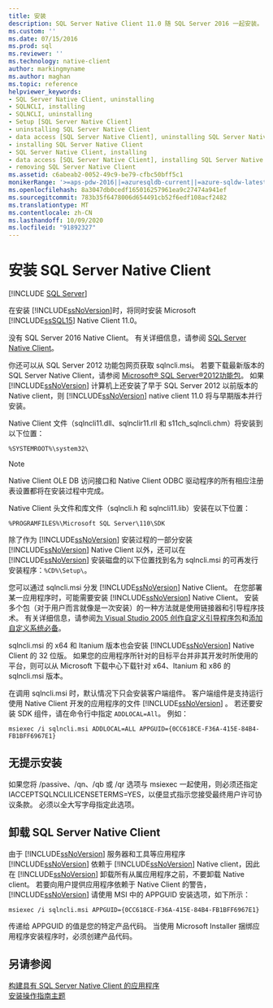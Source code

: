 ```yaml
---
title: 安装
description: SQL Server Native Client 11.0 随 SQL Server 2016 一起安装。 了解组件的安装位置。 还有一个可再发行的安装程序。
ms.custom: ''
ms.date: 07/15/2016
ms.prod: sql
ms.reviewer: ''
ms.technology: native-client
author: markingmyname
ms.author: maghan
ms.topic: reference
helpviewer_keywords:
- SQL Server Native Client, uninstalling
- SQLNCLI, installing
- SQLNCLI, uninstalling
- Setup [SQL Server Native Client]
- uninstalling SQL Server Native Client
- data access [SQL Server Native Client], uninstalling SQL Server Native Client
- installing SQL Server Native Client
- SQL Server Native Client, installing
- data access [SQL Server Native Client], installing SQL Server Native Client
- removing SQL Server Native Client
ms.assetid: c6abeab2-0052-49c9-be79-cfbc50bff5c1
monikerRange: '>=aps-pdw-2016||=azuresqldb-current||=azure-sqldw-latest||>=sql-server-2016||=sqlallproducts-allversions||>=sql-server-linux-2017||=azuresqldb-mi-current'
ms.openlocfilehash: 8a3047db0cedf165016257961ea9c27474a941ef
ms.sourcegitcommit: 783b35f6478006d654491cb52f6edf108acf2482
ms.translationtype: MT
ms.contentlocale: zh-CN
ms.lasthandoff: 10/09/2020
ms.locfileid: "91892327"
---
```

# <a name="installing-sql-server-native-client"></a>安装 SQL Server Native Client
[!INCLUDE [SQL Server](../../../includes/applies-to-version/sql-asdb-asdbmi-asa-pdw.md)]


  在安装 [!INCLUDE[ssNoVersion](../../../includes/ssnoversion-md.md)]时，将同时安装 Microsoft [!INCLUDE[ssSQL15](../../../includes/sssql15-md.md)] Native Client 11.0。 
 
 没有 SQL Server 2016 Native Client。 有关详细信息，请参阅 [SQL Server Native Client](../../../relational-databases/native-client/sql-server-native-client.md)。 
 
你还可以从 SQL Server 2012 功能包网页获取 sqlncli.msi。 若要下载最新版本的 SQL Server Native Client，请参阅 [Microsoft® SQL Server®2012功能包](https://www.microsoft.com/download/confirmation.aspx?id=29065)。 如果 [!INCLUDE[ssNoVersion](../../../includes/ssnoversion-md.md)] 计算机上还安装了早于 SQL Server 2012 以前版本的 Native client，则 [!INCLUDE[ssNoVersion](../../../includes/ssnoversion-md.md)] native client 11.0 将与早期版本并行安装。  
  
  Native Client 文件（sqlncli11.dll、sqlnclir11.rll 和 s11ch_sqlncli.chm）将安装到以下位置：  
  
 `%SYSTEMROOT%\system32\`  
  
> [!NOTE]  
>   Native Client OLE DB 访问接口和  Native Client ODBC 驱动程序的所有相应注册表设置都将在安装过程中完成。  
  
  Native Client 头文件和库文件（sqlncli.h 和 sqlncli11.lib）安装在以下位置：  
  
 `%PROGRAMFILES%\Microsoft SQL Server\110\SDK`  
  
 除了作为 [!INCLUDE[ssNoVersion](../../../includes/ssnoversion-md.md)] 安装过程的一部分安装 [!INCLUDE[ssNoVersion](../../../includes/ssnoversion-md.md)] Native Client 以外，还可以在 [!INCLUDE[ssNoVersion](../../../includes/ssnoversion-md.md)] 安装磁盘的以下位置找到名为 sqlncli.msi 的可再发行安装程序：`%CD%\Setup\`。  
  
 您可以通过 sqlncli.msi 分发 [!INCLUDE[ssNoVersion](../../../includes/ssnoversion-md.md)] Native Client。 在您部署某一应用程序时，可能需要安装 [!INCLUDE[ssNoVersion](../../../includes/ssnoversion-md.md)] Native Client。 安装多个包（对于用户而言就像是一次安装）的一种方法就是使用链接器和引导程序技术。 有关详细信息，请参阅[为 Visual Studio 2005 创作自定义引导程序包](/previous-versions/aa730839(v=vs.80))和[添加自定义系统必备](/visualstudio/deployment/creating-bootstrapper-packages)。  
  
 sqlncli.msi 的 x64 和 Itanium 版本也会安装 [!INCLUDE[ssNoVersion](../../../includes/ssnoversion-md.md)] Native Client 的 32 位版。 如果您的应用程序所针对的目标平台并非其开发时所使用的平台，则可以从 Microsoft 下载中心下载针对 x64、Itanium 和 x86 的 sqlncli.msi 版本。  
  
 在调用 sqlncli.msi 时，默认情况下只会安装客户端组件。 客户端组件是支持运行使用 Native Client 开发的应用程序的文件 [!INCLUDE[ssNoVersion](../../../includes/ssnoversion-md.md)] 。 若还要安装 SDK 组件，请在命令行中指定 `ADDLOCAL=All`。 例如：  
  
 `msiexec /i sqlncli.msi ADDLOCAL=ALL APPGUID={0CC618CE-F36A-415E-84B4-FB1BFF6967E1}`  
  
## <a name="silent-install"></a>无提示安装  
 如果您将 /passive、/qn、/qb 或 /qr 选项与 msiexec 一起使用，则必须还指定 IACCEPTSQLNCLILICENSETERMS=YES，以便显式指示您接受最终用户许可协议条款。 必须以全大写字母指定此选项。  
  
## <a name="uninstalling-sql-server-native-client"></a>卸载 SQL Server Native Client  
 由于 [!INCLUDE[ssNoVersion](../../../includes/ssnoversion-md.md)] 服务器和工具等应用程序 [!INCLUDE[ssNoVersion](../../../includes/ssnoversion-md.md)] 依赖于 [!INCLUDE[ssNoVersion](../../../includes/ssnoversion-md.md)] Native client，因此在 [!INCLUDE[ssNoVersion](../../../includes/ssnoversion-md.md)] 卸载所有从属应用程序之前，不要卸载 Native client。 若要向用户提供应用程序依赖于 Native Client 的警告， [!INCLUDE[ssNoVersion](../../../includes/ssnoversion-md.md)] 请使用 MSI 中的 APPGUID 安装选项，如下所示：  
  
 `msiexec /i sqlncli.msi APPGUID={0CC618CE-F36A-415E-84B4-FB1BFF6967E1}`  
  
 传递给 APPGUID 的值是您的特定产品代码。 当使用 Microsoft Installer 捆绑应用程序安装程序时，必须创建产品代码。  
  
## <a name="see-also"></a>另请参阅  
 [构建具有 SQL Server Native Client 的应用程序](../../../relational-databases/native-client/applications/installing-sql-server-native-client.md)   
 [安装操作指南主题](/previous-versions/sql/)  
  
